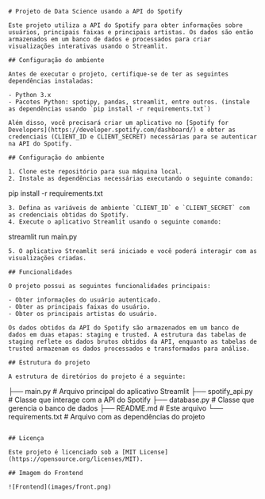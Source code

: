 ```
# Projeto de Data Science usando a API do Spotify

Este projeto utiliza a API do Spotify para obter informações sobre usuários, principais faixas e principais artistas. Os dados são então armazenados em um banco de dados e processados para criar visualizações interativas usando o Streamlit.

## Configuração do ambiente

Antes de executar o projeto, certifique-se de ter as seguintes dependências instaladas:

- Python 3.x
- Pacotes Python: spotipy, pandas, streamlit, entre outros. (instale as dependências usando `pip install -r requirements.txt`)

Além disso, você precisará criar um aplicativo no [Spotify for Developers](https://developer.spotify.com/dashboard/) e obter as credenciais (CLIENT_ID e CLIENT_SECRET) necessárias para se autenticar na API do Spotify.

## Configuração do ambiente

1. Clone este repositório para sua máquina local.
2. Instale as dependências necessárias executando o seguinte comando:
   ```
   pip install -r requirements.txt
   ```
3. Defina as variáveis de ambiente `CLIENT_ID` e `CLIENT_SECRET` com as credenciais obtidas do Spotify.
4. Execute o aplicativo Streamlit usando o seguinte comando:
   ```
   streamlit run main.py
   ```
5. O aplicativo Streamlit será iniciado e você poderá interagir com as visualizações criadas.

## Funcionalidades

O projeto possui as seguintes funcionalidades principais:

- Obter informações do usuário autenticado.
- Obter as principais faixas do usuário.
- Obter os principais artistas do usuário.

Os dados obtidos da API do Spotify são armazenados em um banco de dados em duas etapas: staging e trusted. A estrutura das tabelas de staging reflete os dados brutos obtidos da API, enquanto as tabelas de trusted armazenam os dados processados e transformados para análise.

## Estrutura do projeto

A estrutura de diretórios do projeto é a seguinte:

```
├── main.py               # Arquivo principal do aplicativo Streamlit
├── spotify_api.py        # Classe que interage com a API do Spotify
├── database.py           # Classe que gerencia o banco de dados
├── README.md             # Este arquivo
└── requirements.txt      # Arquivo com as dependências do projeto
```

## Licença

Este projeto é licenciado sob a [MIT License](https://opensource.org/licenses/MIT).

## Imagem do Frontend

![Frontend](images/front.png)

```